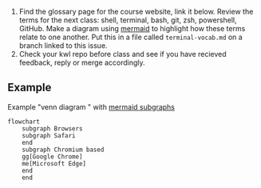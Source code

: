 1. Find the glossary page for the course website, link it below. Review the terms for the next class: shell, terminal, bash, git, zsh, powershell, GitHub. Make a diagram using [mermaid](https://mermaid.js.org/syntax/flowchart.html) to highlight how these terms relate to one another. Put this in a file called `terminal-vocab.md` on a branch linked to this issue. 
2. Check your kwl repo before class and see if you have recieved feedback, reply or merge accordingly. 



## Example

Example "venn diagram " with [mermaid subgraphs](https://mermaid.js.org/syntax/flowchart.html#subgraphs)
```{mermaid}
flowchart
    subgraph Browsers
    subgraph Safari
    end
    subgraph Chromium based
    gg[Google Chrome]
    me[Microsoft Edge]
    end
    end
```